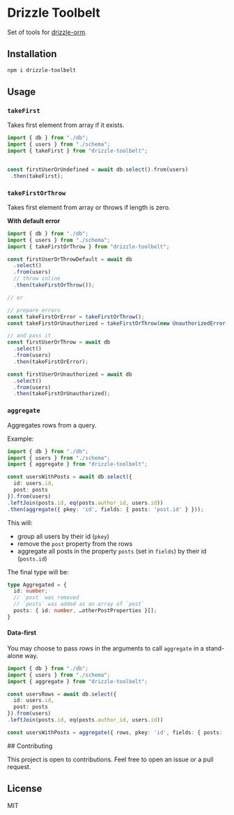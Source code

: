 # Drizzle Toolbelt

Set of tools for [drizzle-orm](https://github.com/drizzle-team/drizzle-orm).

## Installation

```bash
npm i drizzle-toolbelt
```

## Usage

### `takeFirst`

Takes first element from array if it exists.

```ts
import { db } from "./db";
import { users } from "./schema";
import { takeFirst } from "drizzle-toolbelt";


const firstUserOrUndefined = await db.select().from(users)
 .then(takeFirst);
 ```

### `takeFirstOrThrow`

Takes first element from array or throws if length is zero.

**With default error**

```ts
import { db } from "./db";
import { users } from "./schema";
import { takeFirstOrThrow } from "drizzle-toolbelt";

const firstUserOrThrowDefault = await db
  .select()
  .from(users)
  // throw inline
  .then(takeFirstOrThrow());

// or

// prepare errors
const takeFirstOrError = takeFirstOrThrow();
const takeFirstOrUnauthorized = takeFirstOrThrow(new UnauthorizedError("You cannot view this page."));

// and pass it
const firstUserOrThrow = await db
  .select()
  .from(users)
  .then(takeFirstOrError);

const firstUserOrUnauthorized = await db
  .select()
  .from(users)
  .then(takeFirstOrUnauthorized);
```

### `aggregate`

Aggregates rows from a query.

Example:
```ts
import { db } from "./db";
import { users } from "./schema";
import { aggregate } from "drizzle-toolbelt";

const usersWithPosts = await db.select({
  id: users.id,
  post: posts
}).from(users)
.leftJoin(posts.id, eq(posts.author_id, users.id))
.then(aggregate({ pkey: 'id', fields: { posts: 'post.id' } }));
 ```

This will:
- group all users by their id (`pkey`)
- remove the `post` property from the rows
- aggregate all posts in the property `posts` (set in `fields`) by their id (`posts.id`)

The final type will be:

```ts
type Aggregated = {
  id: number;
  // `post` was removed
  // `posts` was added as an array of `post`
  posts: { id: number, …otherPostProperties }[]; 
}
```

#### Data-first

You may choose to pass rows in the arguments to call `aggregate` in a stand-alone way.

```ts
import { db } from "./db";
import { users } from "./schema";
import { aggregate } from "drizzle-toolbelt";

const usersRows = await db.select({
  id: users.id,
  post: posts
}).from(users)
.leftJoin(posts.id, eq(posts.author_id, users.id))

const usersWithPosts = aggregate({ rows, pkey: 'id', fields: { posts: 'post.id' }});
 ```

## Contributing

This project is open to contributions. Feel free to open an issue or a pull request.

## License

MIT